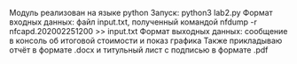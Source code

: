 ﻿Модуль реализован на языке python
Запуск: python3 lab2.py
Формат входных данных: файл input.txt, полученный командой nfdump -r nfcapd.202002251200 >> input.txt
Формат выходных данных: сообщение в консоль об итоговой стоимости и показ графика
Также прикладываю отчёт в формате .docx и титульный лист с подписью в формате .pdf

